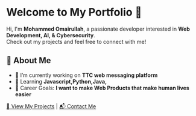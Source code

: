 # Welcome to My Portfolio 🎉

Hi, I'm **Mohammed Omairullah**, a passionate developer interested in **Web Development, AI, & Cybersecurity**.  
Check out my projects and feel free to connect with me!

## 📌 About Me
- 🔭 I’m currently working on **TTC web messaging platform**
- 🌱 Learning **Javascript,Python,Java,**
- 🎯 Career Goals: **I want to make Web Products that make human lives easier**

[📂 View My Projects](projects.md) | [📬 Contact Me](contact.md)
